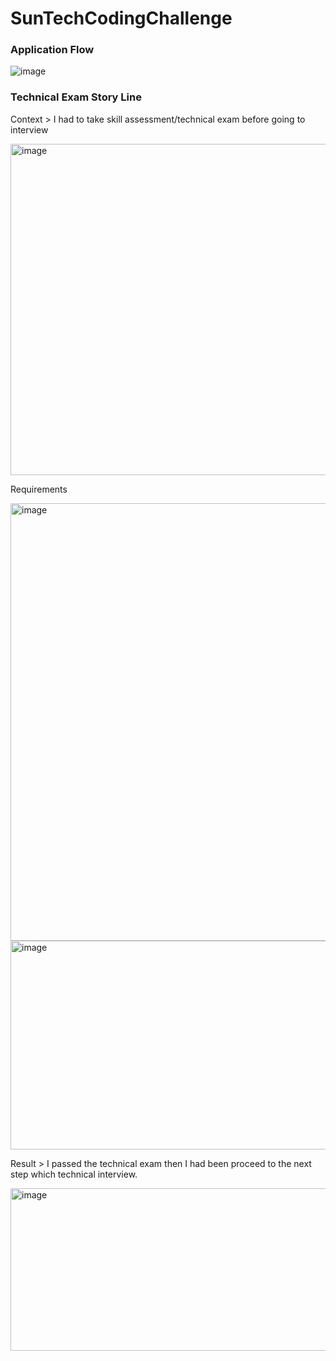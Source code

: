 # SunTechCodingChallenge

### Application Flow

![image](https://github.com/mkc-lomio/SunTechCodingChallenge/assets/78136159/c8b4254b-203b-4049-9e0e-92605aba5fd5)

### Technical Exam Story Line

Context > I had to take skill assessment/technical exam before going to interview

<img width="530" height="530" alt="image" src="https://github.com/user-attachments/assets/965be0e2-602e-4787-acd1-90d74c4690bd" />

Requirements 


<img width="540" height="700" alt="image" src="https://github.com/user-attachments/assets/70ff7047-c265-47cb-87d1-287861828c83" />

<img width="528" height="334" alt="image" src="https://github.com/user-attachments/assets/405c9495-2e05-4992-954a-5213755d6c91" />

Result > I passed the technical exam then I had been proceed to the next step which technical interview.

<img width="673" height="260" alt="image" src="https://github.com/user-attachments/assets/260eb68c-25be-4a50-9745-7f1fd076db88" />
